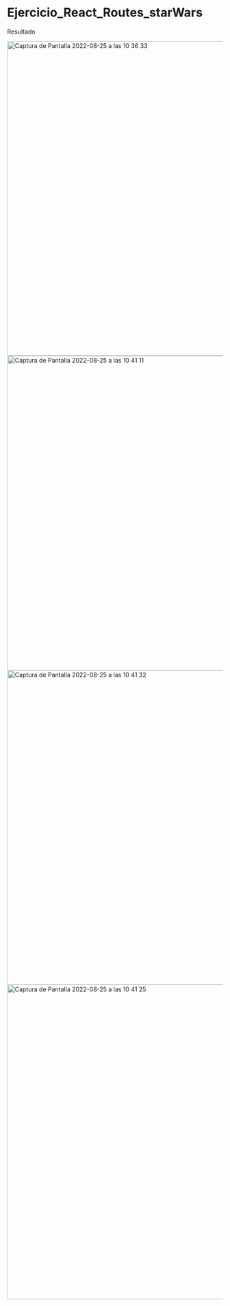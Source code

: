 # Ejercicio_React_Routes_starWars

Resultado

<img width="734" alt="Captura de Pantalla 2022-08-25 a las 10 36 33" src="https://user-images.githubusercontent.com/108528939/186621407-fe7ddfe2-d085-4ab7-b008-e598cfe853a7.png">
<img width="734" alt="Captura de Pantalla 2022-08-25 a las 10 41 11" src="https://user-images.githubusercontent.com/108528939/186621419-558b073b-87f7-4e96-8fc6-5d5b16fc969f.png">
<img width="734" alt="Captura de Pantalla 2022-08-25 a las 10 41 32" src="https://user-images.githubusercontent.com/108528939/186621430-82d7a433-2b6f-4e41-8b2c-ea7db854a4a8.png">
<img width="734" alt="Captura de Pantalla 2022-08-25 a las 10 41 25" src="https://user-images.githubusercontent.com/108528939/186621438-9b21483f-8231-4e44-82eb-074bca20d47b.png">

